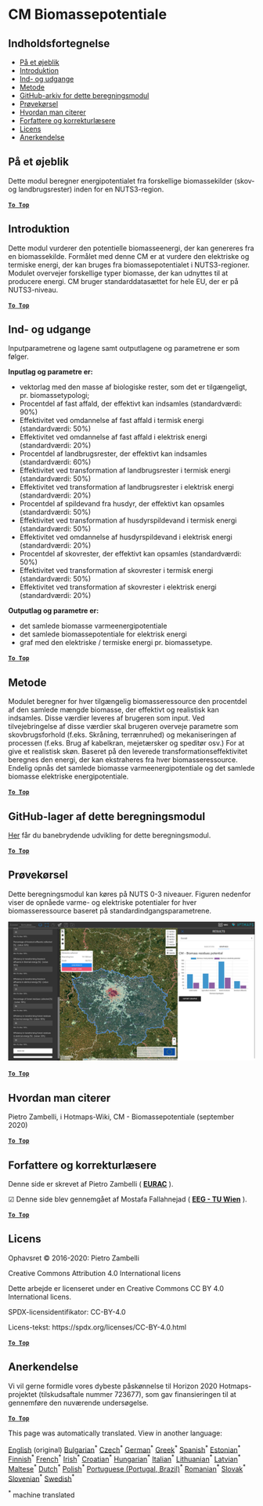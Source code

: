 <h1><a class="anchor" id="cm-biomass-potential" href="#cm-biomass-potential"><i class="fa fa-link"></i></a>CM Biomassepotentiale</h1><h2><a class="anchor" id="table-of-contents" href="#table-of-contents"><i class="fa fa-link"></i></a> Indholdsfortegnelse</h2><ul><li> <a href="#in-a-glance">På et øjeblik</a></li><li> <a href="#introduction">Introduktion</a></li><li> <a href="#inputs-and-outputs">Ind- og udgange</a></li><li> <a href="#method">Metode</a></li><li> <a href="#github-repository-of-this-calculation-module">GitHub-arkiv for dette beregningsmodul</a></li><li> <a href="#sample-run">Prøvekørsel</a></li><li> <a href="#how-to-cite">Hvordan man citerer</a></li><li> <a href="#authors-and-reviewers">Forfattere og korrekturlæsere</a></li><li> <a href="#license">Licens</a></li><li> <a href="#acknowledgement">Anerkendelse</a></li></ul><h2><a class="anchor" id="in-a-glance" href="#in-a-glance"><i class="fa fa-link"></i></a> På et øjeblik</h2><p> Dette modul beregner energipotentialet fra forskellige biomassekilder (skov- og landbrugsrester) inden for en NUTS3-region.</p><p> <a href="#table-of-contents"><strong><code>To Top</code></strong></a></p><h2><a class="anchor" id="introduction" href="#introduction"><i class="fa fa-link"></i></a> Introduktion</h2><p> Dette modul vurderer den potentielle biomasseenergi, der kan genereres fra en biomassekilde. Formålet med denne CM er at vurdere den elektriske og termiske energi, der kan bruges fra biomassepotentialet i NUTS3-regioner. Modulet overvejer forskellige typer biomasse, der kan udnyttes til at producere energi. CM bruger standarddatasættet for hele EU, der er på NUTS3-niveau.</p><p> <a href="#table-of-contents"><strong><code>To Top</code></strong></a></p><h2><a class="anchor" id="inputs-and-outputs" href="#inputs-and-outputs"><i class="fa fa-link"></i></a> Ind- og udgange</h2><p> Inputparametrene og lagene samt outputlagene og parametrene er som følger.</p><p> <strong>Inputlag og parametre er:</strong></p><ul><li> vektorlag med den masse af biologiske rester, som det er tilgængeligt, pr. biomassetypologi;</li><li> Procentdel af fast affald, der effektivt kan indsamles (standardværdi: 90%)</li><li> Effektivitet ved omdannelse af fast affald i termisk energi (standardværdi: 50%)</li><li> Effektivitet ved omdannelse af fast affald i elektrisk energi (standardværdi: 20%)</li><li> Procentdel af landbrugsrester, der effektivt kan indsamles (standardværdi: 60%)</li><li> Effektivitet ved transformation af landbrugsrester i termisk energi (standardværdi: 50%)</li><li> Effektivitet ved transformation af landbrugsrester i elektrisk energi (standardværdi: 20%)</li><li> Procentdel af spildevand fra husdyr, der effektivt kan opsamles (standardværdi: 50%)</li><li> Effektivitet ved transformation af husdyrspildevand i termisk energi (standardværdi: 50%)</li><li> Effektivitet ved omdannelse af husdyrspildevand i elektrisk energi (standardværdi: 20%)</li><li> Procentdel af skovrester, der effektivt kan opsamles (standardværdi: 50%)</li><li> Effektivitet ved transformation af skovrester i termisk energi (standardværdi: 50%)</li><li> Effektivitet ved transformation af skovrester i elektrisk energi (standardværdi: 20%)</li></ul><p> <strong>Outputlag og parametre er:</strong></p><ul><li> det samlede biomasse varmeenergipotentiale</li><li> det samlede biomassepotentiale for elektrisk energi</li><li> graf med den elektriske / termiske energi pr. biomassetype.</li></ul><p> <a href="#table-of-contents"><strong><code>To Top</code></strong></a></p><h2><a class="anchor" id="method" href="#method"><i class="fa fa-link"></i></a> Metode</h2><p> Modulet beregner for hver tilgængelig biomasseressource den procentdel af den samlede mængde biomasse, der effektivt og realistisk kan indsamles. Disse værdier leveres af brugeren som input. Ved tilvejebringelse af disse værdier skal brugeren overveje parametre som skovbrugsforhold (f.eks. Skråning, terrænruhed) og mekaniseringen af processen (f.eks. Brug af kabelkran, mejetærsker og speditør osv.) For at give et realistisk skøn. Baseret på den leverede transformationseffektivitet beregnes den energi, der kan ekstraheres fra hver biomasseressource. Endelig opnås det samlede biomasse varmeenergipotentiale og det samlede biomasse elektriske energipotentiale.</p><p> <a href="#table-of-contents"><strong><code>To Top</code></strong></a></p><h2><a class="anchor" id="github-repository-of-this-calculation-module" href="#github-repository-of-this-calculation-module"><i class="fa fa-link"></i></a> GitHub-lager af dette beregningsmodul</h2><p> <a href="https://github.com/HotMaps/biomass_potential">Her</a> får du banebrydende udvikling for dette beregningsmodul.</p><p> <a href="#table-of-contents"><strong><code>To Top</code></strong></a></p><h2><a class="anchor" id="sample-run" href="#sample-run"><i class="fa fa-link"></i></a> Prøvekørsel</h2><p> Dette beregningsmodul kan køres på NUTS 0-3 niveauer. Figuren nedenfor viser de opnåede varme- og elektriske potentialer for hver biomasseressource baseret på standardindgangsparametrene.</p><img src="/en/CM-Biomass-potential/cm_biomass_potential.png"/><p> <a href="#table-of-contents"><strong><code>To Top</code></strong></a></p><h2><a class="anchor" id="how-to-cite" href="#how-to-cite"><i class="fa fa-link"></i></a> Hvordan man citerer</h2><p> Pietro Zambelli, i Hotmaps-Wiki, CM - Biomassepotentiale (september 2020)</p><p> <a href="#table-of-contents"><strong><code>To Top</code></strong></a></p><h2><a class="anchor" id="authors-and-reviewers" href="#authors-and-reviewers"><i class="fa fa-link"></i></a> Forfattere og korrekturlæsere</h2><p> Denne side er skrevet af Pietro Zambelli ( <strong><a href="http://www.eurac.edu">EURAC</a></strong> ).</p><p> ☑ Denne side blev gennemgået af Mostafa Fallahnejad ( <strong><a href="https://eeg.tuwien.ac.at/">EEG - TU Wien</a></strong> ).</p><p> <a href="#table-of-contents"><strong><code>To Top</code></strong></a></p><h2><a class="anchor" id="license" href="#license"><i class="fa fa-link"></i></a> Licens</h2><p> Ophavsret © 2016-2020: Pietro Zambelli</p><p> Creative Commons Attribution 4.0 International licens</p><p> Dette arbejde er licenseret under en Creative Commons CC BY 4.0 International licens.</p><p> SPDX-licensidentifikator: CC-BY-4.0</p><p> Licens-tekst: https://spdx.org/licenses/CC-BY-4.0.html</p><p> <a href="#table-of-contents"><strong><code>To Top</code></strong></a></p><h2><a class="anchor" id="acknowledgement" href="#acknowledgement"><i class="fa fa-link"></i></a> Anerkendelse</h2><p> Vi vil gerne formidle vores dybeste påskønnelse til Horizon 2020 Hotmaps-projektet (tilskudsaftale nummer 723677), som gav finansieringen til at gennemføre den nuværende undersøgelse.</p><p> <a href="#table-of-contents"><strong><code>To Top</code></strong></a></p>
<!--- THIS IS A SUPER UNIQUE IDENTIFIER -->

This page was automatically translated. View in another language:

[English](../en/CM-Biomass-potential) (original) [Bulgarian](../bg/CM-Biomass-potential)<sup>\*</sup> [Czech](../cs/CM-Biomass-potential)<sup>\*</sup>  [German](../de/CM-Biomass-potential)<sup>\*</sup> [Greek](../el/CM-Biomass-potential)<sup>\*</sup> [Spanish](../es/CM-Biomass-potential)<sup>\*</sup> [Estonian](../et/CM-Biomass-potential)<sup>\*</sup> [Finnish](../fi/CM-Biomass-potential)<sup>\*</sup> [French](../fr/CM-Biomass-potential)<sup>\*</sup> [Irish](../ga/CM-Biomass-potential)<sup>\*</sup> [Croatian](../hr/CM-Biomass-potential)<sup>\*</sup> [Hungarian](../hu/CM-Biomass-potential)<sup>\*</sup> [Italian](../it/CM-Biomass-potential)<sup>\*</sup> [Lithuanian](../lt/CM-Biomass-potential)<sup>\*</sup> [Latvian](../lv/CM-Biomass-potential)<sup>\*</sup> [Maltese](../mt/CM-Biomass-potential)<sup>\*</sup> [Dutch](../nl/CM-Biomass-potential)<sup>\*</sup> [Polish](../pl/CM-Biomass-potential)<sup>\*</sup> [Portuguese (Portugal, Brazil)](../pt/CM-Biomass-potential)<sup>\*</sup> [Romanian](../ro/CM-Biomass-potential)<sup>\*</sup> [Slovak](../sk/CM-Biomass-potential)<sup>\*</sup> [Slovenian](../sl/CM-Biomass-potential)<sup>\*</sup> [Swedish](../sv/CM-Biomass-potential)<sup>\*</sup> 

<sup>\*</sup> machine translated
